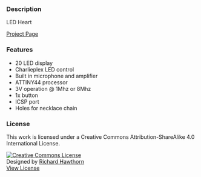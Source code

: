 ### Description

LED Heart

<div id="link">
	<a href="http://www.deluxecapacitor.com/projects/view/16">Project Page</a>
</div>

### Features

- 20 LED display
- Charlieplex LED control
- Built in microphone and amplifier
- ATTINY44 processor
- 3V operation @ 1Mhz or 8Mhz
- 1x button
- ICSP port
- Holes for necklace chain

### License

This work is licensed under a Creative Commons Attribution-ShareAlike 4.0 International License.

<a rel="license" href="http://creativecommons.org/licenses/by-sa/4.0/"><img alt="Creative Commons License" style="border-width:0" src="https://i.creativecommons.org/l/by-sa/4.0/88x31.png" /></a><br />
Designed by <a xmlns:cc="http://creativecommons.org/ns#" href="http://www.richardhawthorn.com" property="cc:attributionName" rel="cc:attributionURL" target="_blank">Richard Hawthorn</a><br />
<a rel="license" href="http://creativecommons.org/licenses/by-sa/4.0/" target="_blank">View License</a>